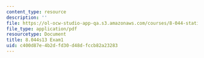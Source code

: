 ```yaml
---
content_type: resource
description: ''
file: https://ol-ocw-studio-app-qa.s3.amazonaws.com/courses/8-044-statistical-physics-i-spring-2013/c400d87e4b2dfd30d48dfccb82a23283_MIT8_044S14_exam1_04.pdf
file_type: application/pdf
resourcetype: Document
title: 8.044s13 Exam1
uid: c400d87e-4b2d-fd30-d48d-fccb82a23283
---
```

